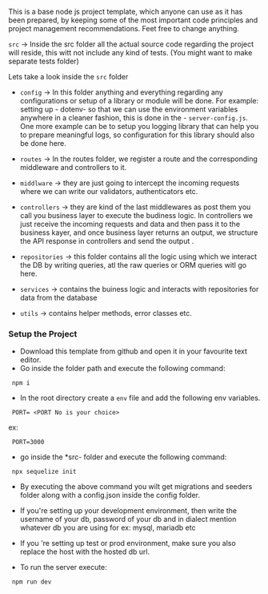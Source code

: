 This is a base node js project template, which anyone can use as it has been
prepared, by keeping some of the most important code principles and project
management recommendations. Feet free to change anything.


`src` -> Inside the src folder all the actual source code regarding the project will
reside, this witt not include any kind of tests. (You might want to make separate
tests folder)

Lets take a look inside the `src` folder
 - `config` -> In this folder anything and everything regarding any configurations or
 setup of a library or module will be done. For example: setting up - dotenv- so that
 we can use the environment variables anywhere in a cleaner fashion, this is done in
 the - `server-config.js`. One more example can be to setup you logging library that
 can help you to prepare meaningful logs, so configuration for this library should
 also be done here.


 - `routes` -> In the routes folder, we register a route and the corresponding middleware and controllers to it.


 - `middlware` -> they are just going to intercept the incoming requests where we can write our validators,
 authenticators etc.

 - `controllers` -> they are kind of the last middlewares as post them you call you business layer to execute the budiness logic. In controllers we just receive the incoming requests and data and then pass it to the business kayer, and once business layer returns an output, we structure the API response in controllers and send the output .

 - `repositories` -> this folder contains all the logic using which we interact the DB by writing queries, atl the raw queries or ORM queries witl go here.

 - `services` -> contains the buiness logic and interacts with repositories for data from the database

 - `utils` -> contains helper methods, error classes etc.


### Setup the Project

 - Download this template from github and open it in your favourite text editor.
 - Go inside the folder path and execute the following command:
  ```
   npm i
 ```

 - In the root directory create a `env` file and add the following env variables.
  ```
   PORT= <PORT No is your choice>
  ```
  ex:
  ```
   PORT=3000
  ```


 - go inside the *src- folder and execute the following command:
 ```
  npx sequelize init
 ```

 - By executing the above command you wilt get migrations and seeders folder along with a config.json inside the config folder.
 - If you're setting up your development environment, then write the username of your db, password of your db and in dialect mention whatever db  you are using for ex: mysql, mariadb etc

 - If you 're setting up test or prod environment, make sure you also replace the host with the hosted db url.

- To run the server execute:
 ```
  npm run dev
 ```